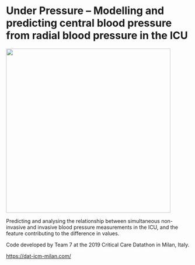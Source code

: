 # Under Pressure – Modelling and predicting central blood pressure from radial blood pressure in the ICU

<img src="https://i2.wp.com/dat-icm-milan.com/wp-content/uploads/2018/10/facebook_meta-1.png" width="450">

Predicting and analysing the relationship between simultaneous non-invasive and invasive blood pressure measurements in the ICU, and the feature contributing to the difference in values.

Code developed by Team 7 at the 2019 Critical Care Datathon in Milan, Italy.

https://dat-icm-milan.com/
